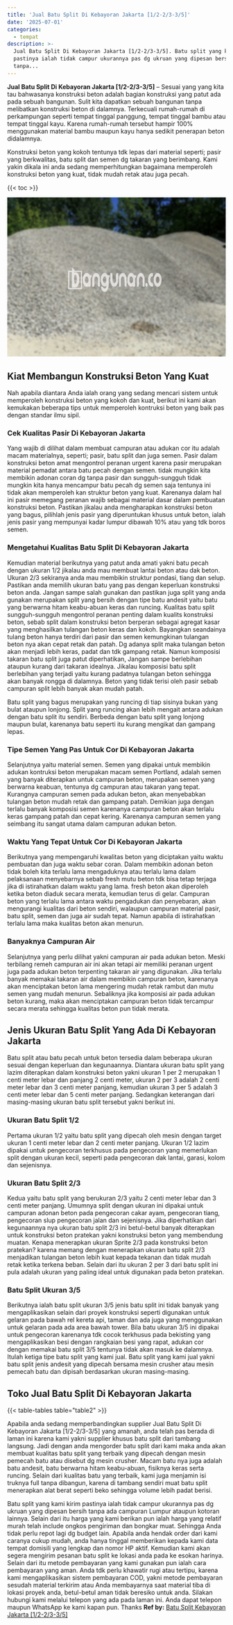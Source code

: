 ```yaml
---
title: 'Jual Batu Split Di Kebayoran Jakarta [1/2-2/3-3/5]'
date: '2025-07-01'
categories:
  - tempat
description: >-
  Jual Batu Split Di Kebayoran Jakarta [1/2-2/3-3/5]. Batu split yang kami kirim
  pastinya ialah tidak campur ukurannya pas dg ukruan yang dipesan bersih
  tanpa...
---
```


**Jual Batu Split Di Kebayoran Jakarta \[1/2-2/3-3/5\]** – Sesuai yang yang kita tau bahwasanya konstruksi beton adalah bagian konstruksi yang patut ada pada sebuah bangunan. Sulit kita dapatkan sebuah bangunan tanpa melibatkan konstruksi beton di dalamnya. Terkecuali rumah-rumah di perkampungan seperti tempat tinggal panggung, tempat tinggal bambu atau tempat tinggal kayu. Karena rumah-rumah tersebut hampir 100% menggunakan material bambu maupun kayu hanya sedikit penerapan beton didalamnya.

Konstruksi beton yang kokoh tentunya tdk lepas dari material seperti; pasir yang berkwalitas, batu split dan semen dg takaran yang berimbang. Kami yakin dikala ini anda sedang memperhitungkan bagaimana memperoleh konstruksi beton yang kuat, tidak mudah retak atau juga pecah.

{{< toc >}}

![Jual Batu Split Di Kebayoran Jakarta [1/2-2/3-3/5]](/images/jual-batu-split-03.png)

## Kiat Membangun Konstruksi Beton Yang Kuat

Nah apabila diantara Anda ialah orang yang sedang mencari sistem untuk memperoleh konstruksi beton yang kokoh dan kuat, berikut ini kami akan kemukakan beberapa tips untuk memperoleh kontruksi beton yang baik pas dengan standar ilmu sipil.

### Cek Kualitas Pasir Di Kebayoran Jakarta

Yang wajib di dilihat dalam membuat campuran atau adukan cor itu adalah macam materialnya, seperti; pasir, batu split dan juga semen. Pasir dalam konstruksi beton amat mengontrol peranan urgent karena pasir merupakan material pemadat antara batu pecah dengan semen. tidak mungkin kita membikin adonan coran dg tanpa pasir dan sungguh-sungguh tidak mungkin kita hanya mencampur batu pecah dg semen saja tentunya ini tidak akan memperoleh kan struktur beton yang kuat. Karenanya dalam hal ini pasir memegang peranan wajib sebagai material dasar dalam pembuatan konstruksi beton. Pastikan jikalau anda mengharapkan konstruksi beton yang bagus, pilihlah jenis pasir yang diperuntukan khusus untuk beton, ialah jenis pasir yang mempunyai kadar lumpur dibawah 10% atau yang tdk boros semen.

### Mengetahui Kualitas Batu Split Di Kebayoran Jakarta

Kemudian material berikutnya yang patut anda amati yakni batu pecah dengan ukuran 1/2 jikalau anda mau membuat lantai beton atau dak beton. Ukuran 2/3 sekiranya anda mau membikin struktur pondasi, tiang dan selup. Pastikan anda memilih ukuran batu yang pas dengan keperluan konstruksi beton anda. Jangan sampe salah gunakan dan pastikan juga split yang anda gunakan merupakan split yang bersih dengan tipe batu andesit yaitu batu yang berwarna hitam keabu-abuan keras dan runcing. Kualitas batu split sungguh-sungguh mengontrol peranan penting dalam kualits konstruksi beton, sebab split dalam konstruksi beton berperan sebagai agregat kasar yang menghasilkan tulangan beton keras dan kokoh. Bayangkan seandainya tulang beton hanya terdiri dari pasir dan semen kemungkinan tulangan beton nya akan cepat retak dan patah. Dg adanya split maka tulangan beton akan menjadi lebih keras, padat dan tdk gampang retak. Namun komposisi takaran batu split juga patut diperhatikan, Jangan sampe berlebihan ataupun kurang dari takaran idealnya. Jikalau komposisi batu split berlebihan yang terjadi yaitu kurang padatnya tulangan beton sehingga akan banyak rongga di dalamnya. Beton yang tidak terisi oleh pasir sebab campuran split lebih banyak akan mudah patah.

Batu split yang bagus merupakan yang runcing di tiap sisinya bukan yang bulat ataupun lonjong. Split yang runcing akan lebih mengait antara adukan dengan batu split itu sendiri. Berbeda dengan batu split yang lonjong maupun bulat, karenanya batu seperti itu kurang mengikat dan gampang lepas.

### Tipe Semen Yang Pas Untuk Cor Di Kebayoran Jakarta

Selanjutnya yaitu material semen. Semen yang dipakai untuk membikin adukan kontruksi beton merupakan macam semen Portland, adalah semen yang banyak diterapkan untuk campuran beton, merupakan semen yang berwarna keabuan, tentunya dg campuran atau takaran yang tepat. Kurangnya campuran semen pada adukan beton, akan menyebabkan tulangan beton mudah retak dan gampang patah. Demikian juga dengan terlalu banyak komposisi semen karenanya campuran beton akan terlalu keras gampang patah dan cepat kering. Karenanya campuran semen yang seimbang itu sangat utama dalam campuran adukan beton.

### Waktu Yang Tepat Untuk Cor Di Kebayoran Jakarta

Berikutnya yang mempengaruhi kwalitas beton yang diciptakan yaitu waktu pembuatan dan juga waktu sebar coran. Dalam membikin adonan beton tidak boleh kita terlalu lama mengaduknya atau terlalu lama dalam pelaksanaan menyebarnya sebab fresh mutu beton tdk bisa tetap terjaga jika di istirahatkan dalam waktu yang lama. fresh beton akan diperoleh ketika beton diaduk secara merata, kemudian terus di gelar. Campuran beton yang terlalu lama antara waktu pengadukan dan penyebaran, akan mengurangi kualitas dari beton sendiri, walaupun campuran material pasir, batu split, semen dan juga air sudah tepat. Namun apabila di istirahatkan terlalu lama maka kualitas beton akan menurun.

### Banyaknya Campuran Air

Selanjutnya yang perlu dilihat yakni campuran air pada adukan beton. Meski terbilang remeh campuran air ini akan tetapi air memiliki peranan urgent juga pada adukan beton terpenting takaran air yang digunakan. Jika terlalu banyak memakai takaran air dalam membikin campuran beton, karenanya akan menciptakan beton lama mengering mudah retak rambut dan mutu semen yang mudah menurun. Sebaliknya jika komposisi air pada adukan beton kurang, maka akan menciptakan campuran beton tidak tercampur secara merata sehingga kualitas beton pun tidak merata.

## Jenis Ukuran Batu Split Yang Ada Di Kebayoran Jakarta

Batu split atau batu pecah untuk beton tersedia dalam beberapa ukuran sesuai dengan keperluan dan kegunaannya. Diantara ukuran batu split yang lazim diterapkan dalam konstruksi beton yakni ukuran 1 per 2 merupakan 1 centi meter lebar dan panjang 2 centi meter, ukuran 2 per 3 adalah 2 centi meter lebar dan 3 centi meter panjang, kemudian ukuran 3 per 5 adalah 3 centi meter lebar dan 5 centi meter panjang. Sedangkan keterangan dari masing-masing ukuran batu split tersebut yakni berikut ini.

### Ukuran Batu Split 1/2

Pertama ukuran 1/2 yaitu batu split yang dipecah oleh mesin dengan target ukuran 1 centi meter lebar dan 2 centi meter panjang. Ukuran 1/2 lazim dipakai untuk pengecoran terkhusus pada pengecoran yang memerlukan split dengan ukuran kecil, seperti pada pengecoran dak lantai, garasi, kolom dan sejenisnya.

### Ukuran Batu Split 2/3

Kedua yaitu batu split yang berukuran 2/3 yaitu 2 centi meter lebar dan 3 centi meter panjang. Umumnya split dengan ukuran ini dipakai untuk campuran adonan beton pada pengecoran cakar ayam, pengecoran tiang, pengecoran slup pengecoran jalan dan sejenisnya. Jika diperhatikan dari kegunaannya nya ukuran batu split 2/3 ini betul-betul banyak diterapkan untuk konstruksi beton pratekan yakni konstruksi beton yang membendung muatan. Kenapa menerapkan ukuran Sprite 2/3 pada konstruksi beton pratekan? karena memang dengan menerapkan ukuran batu split 2/3 menjadikan tulangan beton lebih kuat kepada tekanan dan tidak mudah retak ketika terkena beban. Selain dari itu ukuran 2 per 3 dari batu split ini pula adalah ukuran yang paling ideal untuk digunakan pada beton pratekan.

### Batu Split Ukuran 3/5

Berikutnya ialah batu split ukuran 3/5 jenis batu split ini tidak banyak yang mengaplikasikan selain dari proyek konstruksi seperti digunakan untuk gelaran pada bawah rel kereta api, taman dan ada juga yang menggunakan untuk gelaran pada ada area bawah tower. Bila batu ukuran 3/5 ini dipakai untuk pengecoran karenanya tdk cocok terkhusus pada bekisting yang mengaplikasikan besi dengan rangkaian besi yang rapat, adukan cor dengan memakai batu split 3/5 tentunya tidak akan masuk ke dalamnya. Itulah ketiga tipe batu split yang kami jual. Batu split yang kami jual yakni batu split jenis andesit yang dipecah bersama mesin crusher atau mesin pemecah batu dan dipisah berdasarkan ukuran masing-masing.

## Toko Jual Batu Split Di Kebayoran Jakarta

{{< table-tables table="table2" >}}

Apabila anda sedang memperbandingkan supplier Jual Batu Split Di Kebayoran Jakarta \[1/2-2/3-3/5\] yang amanah, anda telah pas berada di laman ini karena kami yakni supplier khusus batu split dari tambang langsung. Jadi dengan anda mengorder batu split dari kami maka anda akan membuat kualitas batu split yang terbaik yang dipecah dengan mesin pemecah batu atau disebut dg mesin crusher. Macam batu nya juga adalah batu andesit, batu berwarna hitam keabu-abuan, fisiknya keras serta runcing. Selain dari kualitas batu yang terbaik, kami juga menjamin isi truknya full tanpa dibangun, karena di tambang sendiri muat batu split menerapkan alat berat seperti beko sehingga volume lebih padat berisi.

Batu split yang kami kirim pastinya ialah tidak campur ukurannya pas dg ukruan yang dipesan bersih tanpa ada campuran Lumpur ataupun kotoran lainnya. Selain dari itu harga yang kami berikan pun ialah harga yang relatif murah telah include ongkos pengiriman dan bongkar muat. Sehingga Anda tidak perlu repot lagi dg budget lain. Apabila anda hendak order dari kami caranya cukup mudah, anda hanya tinggal memberikan kepada kami data tempat domisili yang lengkap dan nomor HP aktif. Kemudian kami akan segera mengirim pesanan batu split ke lokasi anda pada ke esokan harinya. Selain dari itu metode pembayaran yang kami gunakan pun ialah cara pembayaran yang aman. Anda tdk perlu khawatir rugi atau tertipu, karena kami mengaplikasikan sistem pembayaran COD, yakni metode pembayaran sesudah material terkirim atau Anda membayarnya saat material tiba di lokasi proyek anda, betul-betul aman tidak beresiko untuk anda. Silakan hubungi kami melalui telepon yang ada pada laman ini. Anda dapat telepon maupun WhatsApp ke kami kapan pun. Thanks
**Ref by:** [Batu Split Kebayoran Jakarta [1/2-2/3-3/5]](https://id.wikipedia.org/wiki/Batu)
